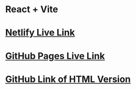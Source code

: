 # React + Vite

# [Netlify Live Link](https://tranquil-wisp-4110f3.netlify.app/)
# [GitHub Pages Live Link](https://jordles.github.io/Per-Scholas-Lab-308A.1.2/)
# [GitHub Link of HTML Version](https://github.com/jordles/Per-Scholas-Lab-308A.1.2)
